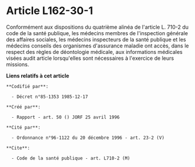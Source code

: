 # Article L162-30-1

Conformément aux dispositions du quatrième alinéa de l'article L. 710-2 du code de la santé publique, les médecins membres de
l'inspection générale des affaires sociales, les médecins inspecteurs de la santé publique et les médecins conseils des
organismes d'assurance maladie ont accès, dans le respect des règles de déontologie médicale, aux informations médicales
visées audit article lorsqu'elles sont nécessaires à l'exercice de leurs missions.

**Liens relatifs à cet article**

	**Codifié par**:

	  - Décret n°85-1353 1985-12-17

	**Créé par**:

	  - Rapport - art. 50 () JORF 25 avril 1996

	**Cité par**:

	  - Ordonnance n°96-1122 du 20 décembre 1996 - art. 23-2 (V)

	**Cite**:

	  - Code de la santé publique - art. L710-2 (M)
